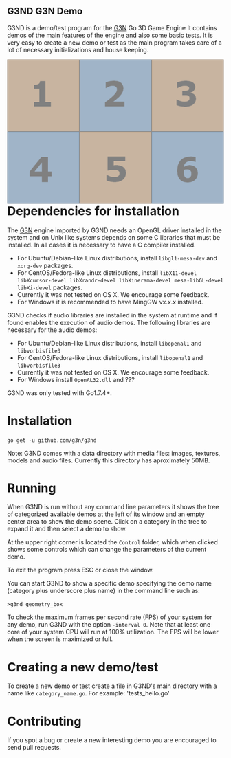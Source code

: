 ## G3ND G3N Demo

G3ND is a demo/test program for the [G3N](https://github.com/g3n/engine) Go 3D Game Engine
It contains demos of the main features of the engine and also some basic tests.
It is very easy to create a new demo or test as the main program takes care
of a lot of necessary initializations and house keeping.

<p align="center">
  <img style="float: right;" src="data/images/cube.png" alt="G3ND Screenshot"/>
</p>

# Dependencies for installation

The [G3N](https://github.com/g3n/engine) engine imported by G3ND needs an OpenGL driver installed in the system and
on Unix like systems depends on some C libraries that must be installed.
In all cases it is necessary to have a C compiler installed.

* For Ubuntu/Debian-like Linux distributions, install `libgl1-mesa-dev` and `xorg-dev` packages.
* For CentOS/Fedora-like Linux distributions, install `libX11-devel libXcursor-devel libXrandr-devel libXinerama-devel mesa-libGL-devel libXi-devel` packages.
* Currently it was not tested on OS X. We encourage some feedback.
* For Windows it is recommended to have MingGW vx.x.x installed.

G3ND checks if audio libraries are installed in the system at runtime
and if found enables the execution of audio demos.
The following libraries are necessary for the audio demos:

* For Ubuntu/Debian-like Linux distributions, install `libopenal1` and `libvorbisfile3`
* For CentOS/Fedora-like Linux distributions, install `libopenal1` and `libvorbisfile3`
* Currently it was not tested on OS X. We encourage some feedback.
* For Windows install `OpenAL32.dll` and ???

G3ND was only tested with Go1.7.4+.

# Installation

`go get -u github.com/g3n/g3nd`

Note: G3ND comes with a data directory with media files: images, textures, models and audio files.
Currently this directory has aproximately 50MB.

# Running

When G3ND is run without any command line parameters it shows the tree of
categorized available demos at the left of its window and an empty center area
to show the demo scene.
Click on a category in the tree to expand it and then select a demo to show.

At the upper right corner is located the `Control` folder, which when clicked
shows some controls which can change the parameters of the current demo.

To exit the program press ESC or close the window.

You can start G3ND to show a specific demo specifying the demo name (category plus underscore plus name) in the command
line such as:

`>g3nd geometry_box`

To check the maximum frames per second rate (FPS) of your system for any demo,
run G3ND with the option `-interval 0`.
Note that at least one core of your system CPU will run at 100% utilization.
The FPS will be lower when the screen is maximized or full.

# Creating a new demo/test

To create a new demo or test create a file in G3ND's main directory
with a name like `category_name.go`. For example: 'tests_hello.go'

# Contributing

If you spot a bug or create a new interesting demo you are encouraged to
send pull requests.


